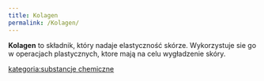 ```yaml
---
title: Kolagen
permalink: /Kolagen/
---
```


**Kolagen** to składnik, który nadaje elastyczność skórze. Wykorzystuje sie go w operacjach plastycznych, ktore mają na celu wygładzenie skóry.

[kategoria:substancje chemiczne](/atopedia/kategoria:substancje_chemiczne "wikilink")